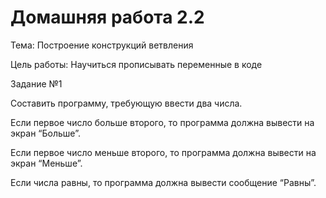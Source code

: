 # Домашняя работа 2.2

Тема: Построение конструкций ветвления

Цель работы: Научиться прописывать переменные в коде

Задание №1

Составить программу, требующую ввести два числа.

Если первое число больше второго, то программа должна вывести на экран “Больше”.

Если первое число меньше второго, то программа должна вывести на экран “Меньше”.

Если числа равны, то программа должна вывести сообщение “Равны”.